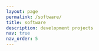 ```yaml
---
layout: page
permalink: /software/
title: software
description: development projects
nav: true
nav_order: 5
---
```



